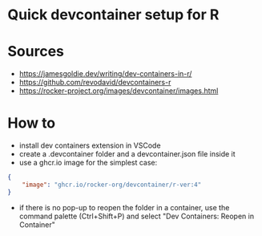# Quick devcontainer setup for R

# Sources

- https://jamesgoldie.dev/writing/dev-containers-in-r/
- https://github.com/revodavid/devcontainers-r
- https://rocker-project.org/images/devcontainer/images.html

# How to

- install dev containers extension in VSCode
- create a .devcontainer folder and a devcontainer.json file inside it
- use a ghcr.io image for the simplest case:

```json
{
    "image": "ghcr.io/rocker-org/devcontainer/r-ver:4"
}
```

- if there is no pop-up to reopen the folder in a container, use the command palette (Ctrl+Shift+P) and select "Dev Containers: Reopen in Container"